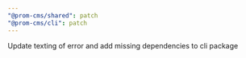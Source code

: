 ```yaml
---
"@prom-cms/shared": patch
"@prom-cms/cli": patch
---
```


Update texting of error and add missing dependencies to cli package

